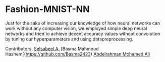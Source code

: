 # Fashion-MNIST-NN
Just for the sake of increasing our knowledge of how neural networks can work without any computer vision, we employed simple deep neural networks and tried to achieve decent accuracy values without convolution by tuning our hyperparameters and using datapreprocessing.


Contributors:
[Selsabeel A.](https://github.com/SelsabeelA/)
[Basma Mahmoud Hashem[(https://github.com/Basma2423)
[Abdelrahman Mohamed Ali](https://github.com/AbdoAlshoki2)
